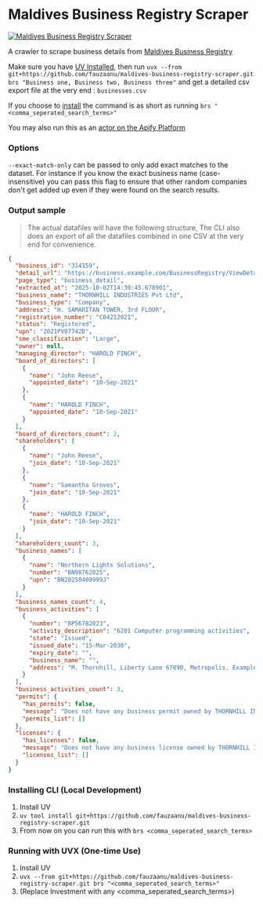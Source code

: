 # Maldives Business Registry Scraper

[![Maldives Business Registry Scraper](https://apify.com/actor-badge?actor=fauzaanu/maldives-business-registry-scraper)](https://apify.com/fauzaanu/maldives-business-registry-scraper)

A crawler to scrape business details from [Maldives Business Registry](https://business.egov.mv/BusinessRegistry. )

Make sure you have [UV Installed](https://docs.astral.sh/uv/getting-started/installation/), then run `uvx --from git+https://github.com/fauzaanu/maldives-business-registry-scraper.git brs "Business one, Business two, Business three"` and get a detailed csv export file at the very end : `businesses.csv`

If you choose to [install](#Installing-CLI) the command is as short as running `brs "<comma_seperated_search_terms>"`

You may also run this as an [actor on the Apify Platform](https://apify.com/fauzaanu/maldives-business-registry-scraper)

### Options

`--exact-match-only` can be passed to only add exact matches to the dataset. For instance if you know the exact business name (case-insensitive) you can pass this flag to ensure that other random companies don't get added up even if they were found on the search results.



### Output sample

> The actual datafiles will have the following structure, The CLI also does an export of all the datafiles combined in one CSV at the very end for convenience.

```json
{
  "business_id": "314159",
  "detail_url": "https://business.example.com/BusinessRegistry/ViewDetails/314159?key=271828",
  "page_type": "business_detail",
  "extracted_at": "2025-10-02T14:30:45.678901",
  "business_name": "THORNHILL INDUSTRIES Pvt Ltd",
  "business_type": "Company",
  "address": "H. SAMARITAN TOWER, 3rd FLOOR",
  "registration_number": "C04212021",
  "status": "Registered",
  "upn": "2021PV07742D",
  "sme_classification": "Large",
  "owner": null,
  "managing_director": "HAROLD FINCH",
  "board_of_directors": [
    {
      "name": "John Reese",
      "appointed_date": "10-Sep-2021"
    },
    {
      "name": "HAROLD FINCH",
      "appointed_date": "10-Sep-2021"
    }
  ],
  "board_of_directors_count": 2,
  "shareholders": [
    {
      "name": "John Reese",
      "join_date": "10-Sep-2021"
    },
    {
      "name": "Samantha Groves",
      "join_date": "10-Sep-2021"
    },
    {
      "name": "HAROLD FINCH",
      "join_date": "10-Sep-2021"
    }
  ],
  "shareholders_count": 3,
  "business_names": [
    {
      "name": "Northern Lights Solutions",
      "number": "BN98762025",
      "upn": "BN20250409999J"
    }
  ],
  "business_names_count": 4,
  "business_activities": [
    {
      "number": "BP56782023",
      "activity_description": "6201 Computer programming activities",
      "state": "Issued",
      "issued_date": "15-Mar-2030",
      "expiry_date": "",
      "business_name": "",
      "address": "M. Thornhill, Liberty Lane 67890, Metropolis, Example Nation"
    }
  ],
  "business_activities_count": 3,
  "permits": {
    "has_permits": false,
    "message": "Does not have any business permit owned by THORNHILL INDUSTRIES Pvt Ltd",
    "permits_list": []
  },
  "licenses": {
    "has_licenses": false,
    "message": "Does not have any business license owned by THORNHILL INDUSTRIES Pvt Ltd",
    "licenses_list": []
  }
}
```

### Installing CLI (Local Development)

1. Install UV
2. `uv tool install git+https://github.com/fauzaanu/maldives-business-registry-scraper.git`
3. From now on you can run this with `brs <comma_seperated_search_terms>`

### Running with UVX (One-time Use)

1. Install UV
2. `uvx --from git+https://github.com/fauzaanu/maldives-business-registry-scraper.git brs "<comma_seperated_search_terms>"`
3. (Replace Investment with any <comma_seperated_search_terms>)

